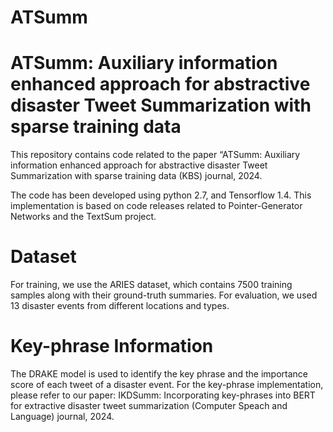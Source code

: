 # ATSumm

# ATSumm: Auxiliary information enhanced approach for abstractive disaster Tweet Summarization with sparse training data

This repository contains code related to the paper “ATSumm: Auxiliary information enhanced approach for abstractive disaster Tweet Summarization with sparse training data (KBS) journal, 2024.

The code has been developed using python 2.7, and Tensorflow 1.4. This implementation is based on code releases related to Pointer-Generator Networks and the TextSum project.

# Dataset 
For training, we use the ARIES dataset, which contains 7500 training samples along with their ground-truth summaries. For evaluation, we used 13 disaster events from different locations and types.

# Key-phrase Information

The DRAKE model is used to identify the key phrase and the importance score of each tweet of a disaster event. For the key-phrase implementation, please refer to our paper: IKDSumm: Incorporating key-phrases into BERT for extractive disaster tweet summarization (Computer Speach and Language) journal, 2024.   


